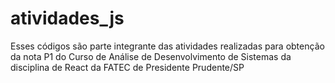 # atividades_js

Esses códigos são parte integrante das atividades realizadas para obtenção da nota P1 do Curso de Análise de Desenvolvimento de Sistemas da disciplina de React da FATEC de Presidente Prudente/SP
